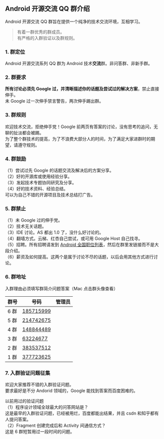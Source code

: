 Android 开源交流 QQ 群介绍
------------------

Android 开源交流 QQ 群旨在提供一个纯净的技术交流环境，互相学习。  
> 有着一群优秀的群成员。  
> 有严格的入群验证以及群规则。  

### 1. 群定位
Android 开源交流系列 QQ 群为 Android 技术**交流**群。非问答群、非新手群。  

### 2. 群要求
**所有讨论必须先 Google 过，并清晰描述你的话题及尝试过的解决方案**，禁止直接伸手。  
未 Google 过一次伸手禁言警告，两次伸手踢出群。  

### 3. 群规则
欢迎技术交流，拒绝伸手党！Google 前两页有答案的讨论，没有思考的追问，无聊的扯淡都会被踢。  
为了整个群技术的提高，为了不浪费大部分人的时间，为了满足大家进群时的期望，请遵守规则。  

### 4. 群鼓励
（1）尝试过先 Google 的话题交流及解决后的方案分享。  
（2）好的开源库或使用经验分享。  
（3）发起技术专题协同研究及分享。  
（4）好的技术资料、经验总结。  
可以为自己不错的开源项目及技术总结打广告。  

### 5. 群禁止
（1）未 Google 过的伸手党。  
（2）技术无关话题。  
（3）IDE 讨论。AS 都出 1.0 了，没什么好讨论的。  
（4）翻墙方式。云梯、红杏自己尝试，或可用 Google Host 自己找寻。  
（5）招聘。所有招聘请发到 [Android 全国职位列表](https://github.com/android-cn/android-jobs)，然后在群里发链接而不是大段介绍。  
（6）薪资及如何提高。这两个是属于讨论不尽的话题，以后会用其他方式进行讨论。 

### 6. 群地址
入群理由必须填写群简介问题答案（Mac 点击群头像查看）    

群号 | 号码 | 管理员
--- |--- |---
6 群 | [185715999](http://jq.qq.com/?_wv=1027&k=fJlrh1 "入群理由必须填写群简介问题答案") |
5 群 | [214742675](http://jq.qq.com/?_wv=1027&k=c9rXYw "入群理由必须填写群简介问题答案") |
4 群 | [148844489](http://shang.qq.com/wpa/qunwpa?idkey=5dc2f22b2f9fe3b6136f9cad29399713b118bfaa9a2330e410757362a37572bc "入群理由必须填写群简介问题答案") |
3 群 | [63224677](http://shang.qq.com/wpa/qunwpa?idkey=fb2eaf0c4b4a8c838ad15e6bdd69d901f038a50f4a77360845b9e6d7ee0ba3ee "入群理由必须填写群简介问题答案") |
2 群 | [383537512](http://shang.qq.com/wpa/qunwpa?idkey=69b7c4278fc3a33690d4847ed7f9a72b9e4feb51221265a7326cf5261ccd5862 "入群理由必须填写群简介问题答案") |
1 群 | [377723625](http://shang.qq.com/wpa/qunwpa?idkey=12ba39b0c3f5d27620ab0cb63ff80507a8a30fd743a11fad028e7742a871e0dc "入群理由必须填写群简介问题答案") |

### 7. 入群验证问题征集
欢迎大家推荐不错的入群验证问题。  
要求最好是不分 Andorid 领域的，Google 能找到答案而百度困难的。  

以前用过的验证问题  
（1）程序设计领域全球最大的问答网站是？  
这是最早的入群验证问题，已经被用烂，百度都能出结果，并且 csdn 和知乎都有人提问答案。  
（2）Fragment 创建完成后和 Activity 间通信方式？  
这是 6 群短暂用过一段时间的问题。  
